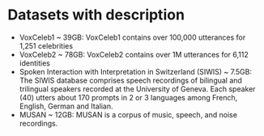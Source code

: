 <h1>Datasets with description</h1>

<ul>
<li>VoxCeleb1 ~ 39GB: VoxCeleb1 contains over 100,000 utterances for 1,251 celebrities</li>
<li>VoxCeleb2 ~ 78GB: VoxCeleb2 contains over 1M utterances for 6,112 identities</li>
<li>Spoken Interaction with Interpretation in Switzerland (SIWIS) ~ 7.5GB: The SIWIS database comprises speech recordings of bilingual and trilingual speakers recorded at the University of Geneva. Each speaker (40) utters about 170 prompts in 2 or 3 languages among French, English, German and Italian.</li>
<li>MUSAN ~ 12GB: MUSAN is a corpus of music, speech, and noise recordings.</li>
</ul>
